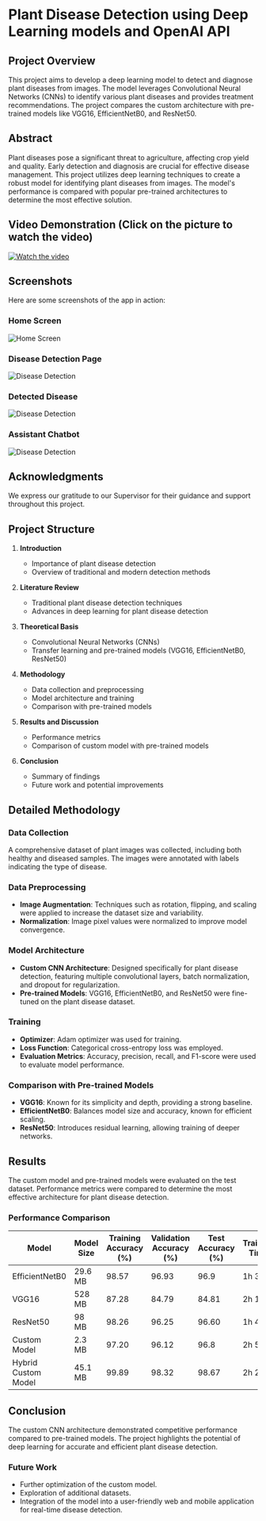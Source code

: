 # Plant Disease Detection using Deep Learning models and OpenAI API

## Project Overview
This project aims to develop a deep learning model to detect and diagnose plant diseases from images. The model leverages Convolutional Neural Networks (CNNs) to identify various plant diseases and provides treatment recommendations. The project compares the custom architecture with pre-trained models like VGG16, EfficientNetB0, and ResNet50.

## Abstract
Plant diseases pose a significant threat to agriculture, affecting crop yield and quality. Early detection and diagnosis are crucial for effective disease management. This project utilizes deep learning techniques to create a robust model for identifying plant diseases from images. The model's performance is compared with popular pre-trained architectures to determine the most effective solution.

## Video Demonstration (Click on the picture to watch the video)
[![Watch the video](https://img.youtube.com/vi/DrzZybT_Fig/maxresdefault.jpg)](https://www.youtube.com/watch?v=DrzZybT_Fig)

## Screenshots
Here are some screenshots of the app in action:

### Home Screen
![Home Screen](./screenshots/App%20Homepage.PNG)

### Disease Detection Page 
![Disease Detection](screenshots/Disease%20Detection%20Page.PNG)

### Detected Disease
![Disease Detection](screenshots/Detected%20Disease.PNG)

### Assistant Chatbot
![Disease Detection](screenshots/Assistant%20Chatbot.PNG)

## Acknowledgments
We express our gratitude to our Supervisor for their guidance and support throughout this project.

## Project Structure
1. **Introduction**
   - Importance of plant disease detection
   - Overview of traditional and modern detection methods

2. **Literature Review**
   - Traditional plant disease detection techniques
   - Advances in deep learning for plant disease detection

3. **Theoretical Basis**
   - Convolutional Neural Networks (CNNs)
   - Transfer learning and pre-trained models (VGG16, EfficientNetB0, ResNet50)

4. **Methodology**
   - Data collection and preprocessing
   - Model architecture and training
   - Comparison with pre-trained models

5. **Results and Discussion**
   - Performance metrics
   - Comparison of custom model with pre-trained models

6. **Conclusion**
   - Summary of findings
   - Future work and potential improvements

## Detailed Methodology

### Data Collection
A comprehensive dataset of plant images was collected, including both healthy and diseased samples. The images were annotated with labels indicating the type of disease.

### Data Preprocessing
- **Image Augmentation**: Techniques such as rotation, flipping, and scaling were applied to increase the dataset size and variability.
- **Normalization**: Image pixel values were normalized to improve model convergence.

### Model Architecture
- **Custom CNN Architecture**: Designed specifically for plant disease detection, featuring multiple convolutional layers, batch normalization, and dropout for regularization.
- **Pre-trained Models**: VGG16, EfficientNetB0, and ResNet50 were fine-tuned on the plant disease dataset.

### Training
- **Optimizer**: Adam optimizer was used for training.
- **Loss Function**: Categorical cross-entropy loss was employed.
- **Evaluation Metrics**: Accuracy, precision, recall, and F1-score were used to evaluate model performance.

### Comparison with Pre-trained Models
- **VGG16**: Known for its simplicity and depth, providing a strong baseline.
- **EfficientNetB0**: Balances model size and accuracy, known for efficient scaling.
- **ResNet50**: Introduces residual learning, allowing training of deeper networks.

## Results
The custom model and pre-trained models were evaluated on the test dataset. Performance metrics were compared to determine the most effective architecture for plant disease detection.

### Performance Comparison
| Model                | Model Size | Training Accuracy (%) | Validation Accuracy (%) | Test Accuracy (%) | Training Time | Inference Time per Image |
|----------------------|------------|-----------------------|-------------------------|-------------------|---------------|--------------------------|
| EfficientNetB0       | 29.6 MB    | 98.57                 | 96.93                   | 96.9              | 1h 30m        | 0.06s                    |
| VGG16                | 528 MB     | 87.28                 | 84.79                   | 84.81             | 2h 15m        | 0.07s                    |
| ResNet50             | 98 MB      | 98.26                 | 96.25                   | 96.60             | 1h 45m        | 0.08s                    |
| Custom Model         | 2.3 MB     | 97.20                 | 96.12                   | 96.8              | 2h 5m         | 0.06s                    |
| Hybrid Custom Model  | 45.1 MB    | 99.89                 | 98.32                   | 98.67             | 2h 20m        | 0.06s                    |

## Conclusion
The custom CNN architecture demonstrated competitive performance compared to pre-trained models. The project highlights the potential of deep learning for accurate and efficient plant disease detection.

### Future Work
- Further optimization of the custom model.
- Exploration of additional datasets.
- Integration of the model into a user-friendly web and mobile application for real-time disease detection.
